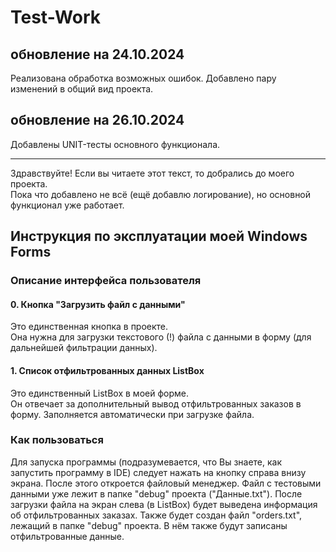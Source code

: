 # Test-Work
## обновление на 24.10.2024
Реализована обработка возможных ошибок. Добавлено пару изменений в общий вид проекта.

## обновление на 26.10.2024
Добавлены UNIT-тесты основного функционала.

---

Здравствуйте! Если вы читаете этот текст, то добрались до моего проекта.  
Пока что добавлено не всё (ещё добавлю логирование), но основной функционал уже работает.

## Инструкция по эксплуатации моей Windows Forms

### Описание интерфейса пользователя

#### 0. Кнопка "Загрузить файл с данными"
Это единственная кнопка в проекте.  
Она нужна для загрузки текстового (!) файла с данными в форму (для дальнейшей фильтрации данных).  

#### 1. Список отфильтрованных данных ListBox
Это единственный ListBox в моей форме.  
Он отвечает за дополнительный вывод отфильтрованных заказов в форму. Заполняется автоматически при загрузке файла.

### Как пользоваться

Для запуска программы (подразумевается, что Вы знаете, как запустить программу в IDE) следует нажать на кнопку
справа внизу экрана. После этого откроется файловый менеджер. Файл с тестовыми данными уже лежит в папке "debug" проекта ("Данные.txt").
После загрузки файла на экран слева (в ListBox) будет выведена информация об отфильтрованных заказах. Также будет создан файл "orders.txt", лежащий
в папке "debug" проекта. В нём также будут записаны отфильтрованные данные.
